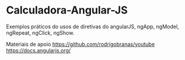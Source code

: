 # Calculadora-Angular-JS
Exemplos práticos do usos de diretivas do angularJS, ngApp, ngModel, ngRepeat, ngClick, ngShow. 

Materiais de apoio
https://github.com/rodrigobranas/youtube
https://docs.angularjs.org/
